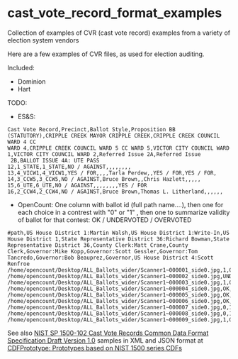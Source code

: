 # cast_vote_record_format_examples
Collection of examples of CVR (cast vote record) examples from a variety of election system vendors

Here are a few examples of CVR files, as used for election auditing.

Included:

* Dominion 
* Hart

TODO:

* ES&S:

```
Cast Vote Record,Precinct,Ballot Style,Proposition BB (STATUTORY),CRIPPLE CREEK MAYOR CRIPPLE CREEK,CRIPPLE CREEK COUNCIL WARD 4 CC 
WARD 4,CRIPPLE CREEK COUNCIL WARD 5 CC WARD 5,VICTOR CITY COUNCIL WARD 1,VICTOR CITY COUNCIL WARD 2,Referred Issue 2A,Referred Issue
 2B,BALLOT ISSUE 4A: UTE PASS
12,1_STATE,1_STATE,NO / AGAINST,,,,,,,,
13,4_VICW1,4_VICW1,YES / FOR,,,,Tarla Perdew,,YES / FOR,YES / FOR,
14,3_CCW5,3_CCW5,NO / AGAINST,Bruce Brown,,Chris Hazlett,,,,,
15,6_UTE,6_UTE,NO / AGAINST,,,,,,,,YES / FOR
16,2_CCW4,2_CCW4,NO / AGAINST,Bruce Brown,Thomas L. Litherland,,,,,,
```

* OpenCount: One column with ballot id (full path name....), then one for each choice in a contrest with "0" or "1" , then one to summarize validity of ballot for that contest: OK / UNDERVOTED / OVERVOTED

```
#path,US House District 1:Martin Walsh,US House District 1:Write-In,US House District 1,State Representative District 36:Richard Bowman,State Representative District 36,County Clerk:Matt Crane,County Clerk,Governor:Mike Kopp,Governor:Scott Gessler,Governor:Tom Tancredo,Governor:Bob Beauprez,Governor,US House District 4:Scott Renfroe
/home/opencount/Desktop/ALL_Ballots_wider/Scanner1~000001_side0.jpg,1,0,OK,1,OK,0,1,OK,,,,,
/home/opencount/Desktop/ALL_Ballots_wider/Scanner1~000002_side0.jpg,UNDERVOTED,1,OK,1,0,OK,,,,,,,
/home/opencount/Desktop/ALL_Ballots_wider/Scanner1~000003_side0.jpg,1,0,OK,1,OK,1,0,OK,,,,,
/home/opencount/Desktop/ALL_Ballots_wider/Scanner1~000004_side0.jpg,OK,1,OK,1,OK,,,,,,,,
/home/opencount/Desktop/ALL_Ballots_wider/Scanner1~000005_side0.jpg,OK,1,OK,1,OK,,,,,,,,
/home/opencount/Desktop/ALL_Ballots_wider/Scanner1~000006_side0.jpg,OK,1,OK,0,UNDERVOTED,,,,,,,,
/home/opencount/Desktop/ALL_Ballots_wider/Scanner1~000007_side0.jpg,0,1,OK,1,OK,1,OK,,,,,,
/home/opencount/Desktop/ALL_Ballots_wider/Scanner1~000008_side0.jpg,0,1,OK,1,OK,1,0,OK,,,,,
/home/opencount/Desktop/ALL_Ballots_wider/Scanner1~000009_side0.jpg,1,OK,1,OK,,,,,,,,,

```


See also [NIST SP 1500\-102 Cast Vote Records Common Data Format Specification Draft Version 1\.0](https://pages.nist.gov/CastVoteRecords/) samples in XML and JSON format at 
[CDFPrototype: Prototypes based on NIST 1500 series CDFs](https://github.com/HiltonRoscoe/CDFPrototype)
